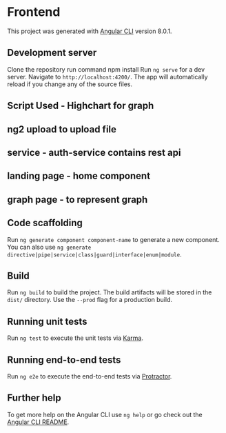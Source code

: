 # Frontend

This project was generated with [Angular CLI](https://github.com/angular/angular-cli) version 8.0.1.

## Development server
Clone the repository
run command npm install
Run `ng serve` for a dev server. Navigate to `http://localhost:4200/`. The app will automatically reload if you change any of the source files.

## Script Used - Highchart for graph
## ng2 upload to upload file
## service - auth-service contains rest api
## landing page - home component
## graph page - to represent graph

## Code scaffolding

Run `ng generate component component-name` to generate a new component. You can also use `ng generate directive|pipe|service|class|guard|interface|enum|module`.

## Build

Run `ng build` to build the project. The build artifacts will be stored in the `dist/` directory. Use the `--prod` flag for a production build.

## Running unit tests

Run `ng test` to execute the unit tests via [Karma](https://karma-runner.github.io).

## Running end-to-end tests

Run `ng e2e` to execute the end-to-end tests via [Protractor](http://www.protractortest.org/).

## Further help

To get more help on the Angular CLI use `ng help` or go check out the [Angular CLI README](https://github.com/angular/angular-cli/blob/master/README.md).


